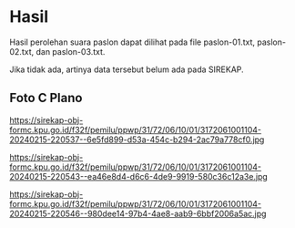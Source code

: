 # Hasil

Hasil perolehan suara paslon dapat dilihat pada file paslon-01.txt, paslon-02.txt, dan paslon-03.txt.

Jika tidak ada, artinya data tersebut belum ada pada SIREKAP.

## Foto C Plano

https://sirekap-obj-formc.kpu.go.id/f32f/pemilu/ppwp/31/72/06/10/01/3172061001104-20240215-220537--6e5fd899-d53a-454c-b294-2ac79a778cf0.jpg

https://sirekap-obj-formc.kpu.go.id/f32f/pemilu/ppwp/31/72/06/10/01/3172061001104-20240215-220543--ea46e8d4-d6c6-4de9-9919-580c36c12a3e.jpg

https://sirekap-obj-formc.kpu.go.id/f32f/pemilu/ppwp/31/72/06/10/01/3172061001104-20240215-220546--980dee14-97b4-4ae8-aab9-6bbf2006a5ac.jpg
